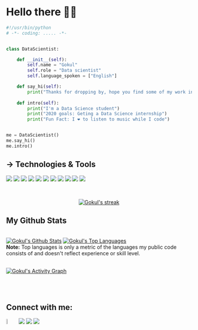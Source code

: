 # Hello there 👋🏻

```python
#!/usr/bin/python
# -*- coding: ..... -*-


class DataScientist:

    def __init__(self):
        self.name = "Gokul"
        self.role = "Data scientist"
        self.language_spoken = ["English"]

    def say_hi(self):
        print("Thanks for dropping by, hope you find some of my work interesting...")
    
    def intro(self):
        print("I'm a Data Science student")
        print("2020 goals: Geting a Data Science internship")
        print("Fun Fact: I ❤️ to listen to music while I code")


me = DataScientist()
me.say_hi()
me.intro()
```
## -> Technologies & Tools
![](https://img.shields.io/badge/Code-Python-informational?style=flat&logo=python&logoColor=white&color=6aa6f8)
![](https://img.shields.io/badge/Editor-VS_Code-informational?style=flat&logo=visual-studio-code&logoColor=white&color=6aa6f8)
![](https://img.shields.io/badge/tools-pandas-information?style=flast&logo=pandas&logoColor=White&color=6aa6f8)
![](https://img.shields.io/badge/tools-matplotlib-information?style=flat&logo=seaborn&logoColor=white&color=6aa6f8)
![](https://img.shields.io/badge/tools-numpy-information?style=flat&logo=numpy&logoColor=white&color=6aa6f8)
![](https://img.shields.io/badge/tools-scikitlearn-information?style=flat&logo=scikitlearn&logoColor=white&color=6aa6f8)
![](https://img.shields.io/badge/code-mySQL-information?style=flat&logo=mysql&logoColor=white&color=6aa6f8)
![](https://img.shields.io/badge/tools-tensorflow2-information?style=flat&logo=tensorflow&logoColor=white&color=6aa6f8)
![](https://img.shields.io/badge/tools-pycharm-information?style=flat&logo=pycharm&logoColor=white&color=6aa6f8)
![](https://img.shields.io/badge/tools-jupyterNotebook-information?style=flat&logo=jupyter&logoColor=white&color=6aa6f8)
![](https://img.shields.io/badge/tools-github-information?style=flat&logo=github&logoColor=white&color=6aa6f8)

<!-- [![React Badge](https://img.shields.io/badge/-React-61DBFB?style=for-the-badge&labelColor=black&logo=react&logoColor=61DBFB)](#)  [![Javascript Badge](https://img.shields.io/badge/-Javascript-F0DB4F?style=for-the-badge&labelColor=black&logo=javascript&logoColor=F0DB4F)](#) [![Typescript Badge](https://img.shields.io/badge/-Typescript-007acc?style=for-the-badge&labelColor=black&logo=typescript&logoColor=007acc)](#) [![Nodejs Badge](https://img.shields.io/badge/-Nodejs-3C873A?style=for-the-badge&labelColor=black&logo=node.js&logoColor=3C873A)](#) [![GraphQL Badge](https://img.shields.io/badge/-GraphQl-e535ab?style=for-the-badge&labelColor=black&logo=node.js&logoColor=e535ab)](#) -->
<br/>

<p align="center">
    <a href="https://github.com/gokulstarkAI/github-readme-streak-stats">
        <img title="🔥 Get streak stats for your profile at git.io/streak-stats" alt="Gokul's streak" src="https://github-readme-streak-stats.herokuapp.com/?user=gokulstarkAI&theme=black-ice&hide_border=true&stroke=0000&background=060A0CD0"/>
    </a>
</p>

## My Github Stats

  <br/>
    <a href="https://github.com/gokulstarkAI/github-readme-stats"><img alt="Gokul's Github Stats" src="https://github-readme-stats.vercel.app/api?username=gokulstarkAI&show_icons=true&count_private=true&theme=react&hide_border=true&bg_color=0D1117" /></a>
  <a href="https://github.com/gokulstarkAI/github-readme-stats"><img alt="Gokul's Top Languages" src="https://github-readme-stats.vercel.app/api/top-langs/?username=gokulstarkAI&langs_count=8&count_private=true&layout=compact&theme=react&hide_border=true&bg_color=0D1117" /></a>
  <br/>
  <b>Note:</b> Top languages is only a metric of the languages my public code consists of and doesn't reflect experience or skill level.


<br/>
<br/>

<a href="https://github.com/gokulstarkAI/github-readme-activity-graph"><img alt="Gokul's Activity Graph" src="https://activity-graph.herokuapp.com/graph?username=gokulstarkAI&bg_color=0D1117&color=5BCDEC&line=5BCDEC&point=FFFFFF&hide_border=true" /></a>

<br/>
<br/>

## Connect with me:
<p align="left">

<a href = "https://stark876gokul.wixsite.com/gokulstarkportfolio"><img width=6% src="https://img.icons8.com/cotton/344/website--v1.png"/></a>
<a href = "https://www.linkedin.com/in/gokul-stark/"><img src="https://img.icons8.com/fluent/48/000000/linkedin.png"/></a>
<a href = "https://twitter.com/GokulStarkAI"><img src="https://img.icons8.com/fluent/48/000000/twitter.png"/></a>
<a href = "https://www.instagram.com/gokul_stark_007/"><img src="https://img.icons8.com/fluent/48/000000/instagram-new.png"/></a>

</p>
